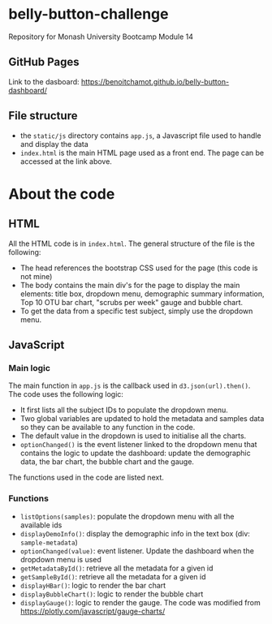 # belly-button-challenge
Repository for Monash University Bootcamp Module 14

## GitHub Pages
Link to the dasboard: https://benoitchamot.github.io/belly-button-dashboard/

## File structure
- the `static/js` directory contains `app.js`, a Javascript file used to handle and display the data
- `index.html` is the main HTML page used as a front end. The page can be accessed at the link above.

# About the code
## HTML
All the HTML code is in `index.html`. The general structure of the file is the following:
- The head references the bootstrap CSS used for the page (this code is not mine)
- The body contains the main div's for the page to display the main elements: title box, dropdown menu, demographic summary information, Top 10 OTU bar chart, "scrubs per week" gauge and bubble chart.
- To get the data from a specific test subject, simply use the dropdown menu.

## JavaScript
### Main logic
The main function in `app.js` is the callback used in `d3.json(url).then()`. The code uses the following logic:
- It first lists all the subject IDs to populate the dropdown menu.
- Two global variables are updated to hold the metadata and samples data so they can be available to any function in the code.
- The default value in the dropdown is used to initialise all the charts.
- `optionChanged()` is the event listener linked to the dropdown menu that contains the logic to update the dashboard: update the demographic data, the bar chart, the bubble chart and the gauge.

The functions used in the code are listed next.

### Functions
- `listOptions(samples)`: populate the dropdown menu with all the available ids
- `displayDemoInfo()`: display the demographic info in the text box (div: `sample-metadata`)
- `optionChanged(value)`: event listener. Update the dashboard when the dropdown menu is used
- `getMetadataById()`: retrieve all the metadata for a given id
- `getSampleById()`: retrieve all the metadata for a given id
- `displayHBar()`: logic to render the bar chart
- `displayBubbleChart()`: logic to render the bubble chart
- `displayGauge()`: logic to render the gauge. The code was modified from https://plotly.com/javascript/gauge-charts/
